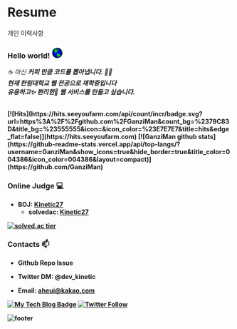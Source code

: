 # Resume
개인 이력사항


### Hello world!&nbsp;<img src="https://github.com/Kinetic27/Kinetic27/blob/master/earth.gif" width="24px">

<p>
  <em>
    ☕ 마신 <b>커피<b> 만큼 코드를 뽑아냅니다. 👨‍💻 <br>
    현재 한림대학교 웹 전공으로 재학중입니다 <br>
    <b>유용하고</b>✨ <b>편리한</b>🎉 웹 서비스를 만들고 싶습니다. 
  </em>  
</p>
<br>
[![Hits](https://hits.seeyoufarm.com/api/count/incr/badge.svg?url=https%3A%2F%2Fgithub.com%2FGanziMan&count_bg=%2379C83D&title_bg=%23555555&icon=&icon_color=%23E7E7E7&title=hits&edge_flat=false)](https://hits.seeyoufarm.com)
[![GanziMan github stats](https://github-readme-stats.vercel.app/api/top-langs/?username=GanziMan&show_icons=true&hide_border=true&title_color=004386&icon_color=004386&layout=compact)](https://github.com/GanziMan)
    
    
### Online Judge 💻

* BOJ: [Kinetic27](http://icpc.me/kinetic27)
  * solvedac: [Kinetic27](https://solved.ac/profile/kinetic27)
  
[![solved.ac tier](http://mazassumnida.wtf/api/generate_badge?boj=kinetic27)](https://solved.ac/kinetic27)

<!--
### Project ⚡

* Development Diary Blog([blog](https://kinetic27.github.io))
* [Unknown to Wellknown](https://github.com/justiceHui/Unknown-To-Wellknown): Advanced Algorithm Introduction
* [814Solver](https://github.com/kimjg1119/814Solver): [BOJ 18789 814-2](https://www.acmicpc.net/problem/18789) solver using Genetic Algorithm
-->

### Contacts 📫

* Github Repo Issue 
* Twitter DM: @dev_kinetic
* Email: aheui@kakao.com

  <!--<div align=center>-->
  
[![My Tech Blog Badge](http://img.shields.io/badge/-My%20Tech%20blog-black?style=flat-square&logo=github&link=https://kinetic27.github.io/)](https://kinetic27.github.io/) 
[![Twitter Follow](https://img.shields.io/twitter/follow/dev_kinetic?label=Follow%20me&style=social)](https://twitter.com/dev_kinetic)

  
![footer](https://capsule-render.vercel.app/api?type=wave&color=gradient&height=150&section=footer)
